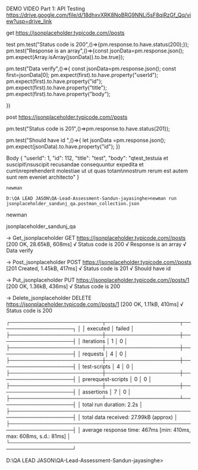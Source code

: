

DEMO VIDEO Part 1: API Testing
https://drive.google.com/file/d/18dhxvXRK8NoBRG9NNLi5sF8qiRzGf_Qq/view?usp=drive_link





get 
https://jsonplaceholder.typicode.com//posts

test 
pm.test("Status code is 200",()=>{pm.response.to.have.status(200);});
pm.test("Response is an array",()=>{const jsonData=pm.response.json();
pm.expect(Array.isArray(jsonData)).to.be.true});

pm.test("Data verify",()=>{
    const jsonData=pm.response.json();
    const first=jsonData[0];
    pm.expect(first).to.have.property("userId");
     pm.expect(first).to.have.property("id");
     pm.expect(first).to.have.property("title");
     pm.expect(first).to.have.property("body");
   

})


post
https://jsonplaceholder.typicode.com//posts

pm.test("Status code is 201",()=>pm.response.to.have.status(201));

pm.test("Should have id ",()=>{
    let jsonData =pm.response.json();
    pm.expect(jsonData).to.have.property("id");
})

Body
  {
        "userId": 1,
        "id": 112,
        "title": "test",
        "body": "qtest_testuia et suscipit\nsuscipit recusandae consequuntur expedita et cum\nreprehenderit molestiae ut ut quas totam\nnostrum rerum est autem sunt rem eveniet architecto"
    }



    newman

    D:\QA LEAD JASON\QA-Lead-Assessment-Sandun-jayasinghe>newman run jsonplaceholder_sandunj_qa.postman_collection.json
newman

jsonplaceholder_sandunj_qa

→ Get_jsonplaceholder
  GET https://jsonplaceholder.typicode.com//posts [200 OK, 28.65kB, 608ms]
  √  Status code is 200
  √  Response is an array
  √  Data verify

→ Post_jsonplaceholder
  POST https://jsonplaceholder.typicode.com//posts [201 Created, 1.45kB, 417ms]
  √  Status code is 201
  √  Should have id

→ Put_jsonplaceholder
  PUT https://jsonplaceholder.typicode.com//posts/1 [200 OK, 1.36kB, 436ms]
  √  Status code is 200

→ Delete_jsonplaceholder
  DELETE https://jsonplaceholder.typicode.com//posts/1 [200 OK, 1.11kB, 410ms]
  √  Status code is 200

┌─────────────────────────┬────────────────────┬────────────────────┐
│                         │           executed │             failed │
├─────────────────────────┼────────────────────┼────────────────────┤
│              iterations │                  1 │                  0 │
├─────────────────────────┼────────────────────┼────────────────────┤
│                requests │                  4 │                  0 │
├─────────────────────────┼────────────────────┼────────────────────┤
│            test-scripts │                  4 │                  0 │
├─────────────────────────┼────────────────────┼────────────────────┤
│      prerequest-scripts │                  0 │                  0 │
├─────────────────────────┼────────────────────┼────────────────────┤
│              assertions │                  7 │                  0 │
├─────────────────────────┴────────────────────┴────────────────────┤
│ total run duration: 2.2s                                          │
├───────────────────────────────────────────────────────────────────┤
│ total data received: 27.99kB (approx)                             │
├───────────────────────────────────────────────────────────────────┤
│ average response time: 467ms [min: 410ms, max: 608ms, s.d.: 81ms] │
└───────────────────────────────────────────────────────────────────┘

D:\QA LEAD JASON\QA-Lead-Assessment-Sandun-jayasinghe>
